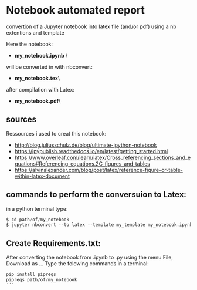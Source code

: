 # Notebook automated report
convertion of a Jupyter notebook into latex file (and/or pdf) using a nb extentions and template


Here the notebook:
- **my_notebook.ipynb** \

will be converted in with nbconvert:
- **my_notebook.tex**\

after compilation with Latex:
- **my_notebook.pdf**\


## sources

Ressources i used to creat this notebook:
- http://blog.juliusschulz.de/blog/ultimate-ipython-notebook
- https://ipypublish.readthedocs.io/en/latest/getting_started.html
- https://www.overleaf.com/learn/latex/Cross_referencing_sections_and_equations#Referencing_equations.2C_figures_and_tables
- https://alvinalexander.com/blog/post/latex/reference-figure-or-table-within-latex-document


## commands to perform the conversuion to Latex:
in a python terminal type:
```python
$ cd path/of/my_notebook
$ jupyter nbconvert --to latex --template my_template my_notebook.ipynb 
```

## Create Requirements.txt:
After converting the notebook from .ipynb to .py using the menu File, Download as ...
Type the folowing commands in a terminal:
```Python
pip install pipreqs
pipreqs path/of/my_notebook
´´´
